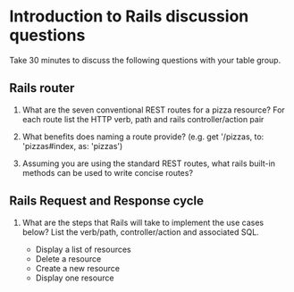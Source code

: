# Introduction to Rails discussion questions

Take 30 minutes to discuss the following questions with your table group.

## Rails router

1. What are the seven conventional REST routes for a pizza resource? For each route list the HTTP verb, path and rails controller/action pair

2. What benefits does naming a route provide? (e.g. get '/pizzas, to: 'pizzas#index, as: 'pizzas')


3. Assuming you are using the standard REST routes, what rails built-in methods can be used to write concise routes?


## Rails Request and Response cycle

1. What are the steps that Rails will take to implement the use cases below? List the verb/path, controller/action and associated SQL.

    - Display a list of resources
    - Delete a resource
    - Create a new resource
    - Display one resource

